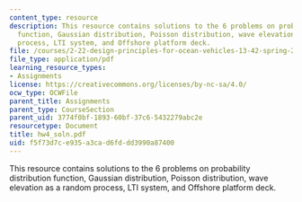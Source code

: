 ```yaml
---
content_type: resource
description: This resource contains solutions to the 6 problems on probability distribution
  function, Gaussian distribution, Poisson distribution, wave elevation as a random
  process, LTI system, and Offshore platform deck.
file: /courses/2-22-design-principles-for-ocean-vehicles-13-42-spring-2005/f5f73d7ce935a3cad6fddd3990a87400_hw4_soln.pdf
file_type: application/pdf
learning_resource_types:
- Assignments
license: https://creativecommons.org/licenses/by-nc-sa/4.0/
ocw_type: OCWFile
parent_title: Assignments
parent_type: CourseSection
parent_uid: 3774f0bf-1893-60bf-37c6-5432279abc2e
resourcetype: Document
title: hw4_soln.pdf
uid: f5f73d7c-e935-a3ca-d6fd-dd3990a87400
---
```

This resource contains solutions to the 6 problems on probability distribution function, Gaussian distribution, Poisson distribution, wave elevation as a random process, LTI system, and Offshore platform deck.